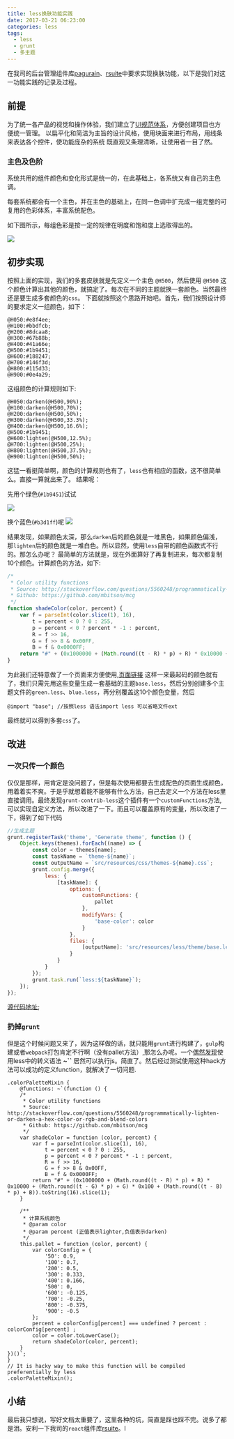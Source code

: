 ```yaml
---
title: less换肤功能实践
date: 2017-03-21 06:23:00
categories: less
tags:
  - less
  - grunt
  - 多主题
---
```


在我司的后台管理组件库[pagurain][pagurain]、[rsuite][rsuite]中要求实现换肤功能，以下是我们对这一功能实践的记录及过程。
## 前提

为了统一各产品的视觉和操作体验，我们建立了[UI规范体系][pagurain-ui]，方便创建项目也方便统一管理。
以扁平化和简洁为主旨的设计风格，使用块面来进行布局，用线条来表达各个控件，使功能庞杂的系统 既直观又条理清晰，让使用者一目了然。

### 主色及色阶
 
系统共用的组件颜色和变化形式是统一的，在此基础上，各系统又有自己的主色调。

每套系统都会有一个主色，并在主色的基础上，在同一色调中扩充成一组完整的可复用的色彩体系，丰富系统配色。

如下图所示，每组色彩是按一定的规律在明度和饱和度上选取得出的。

![](/uploads/14900858020010.jpg)

<!--more-->

## 初步实现
按照上面的实现，我们的多套皮肤就是先定义一个主色 `@H500`，然后使用 `@H500` 这个颜色计算出其他的颜色，就搞定了。每次在不同的主题就换一套颜色。当然最终还是要生成多套颜色的`css`。
下面就按照这个思路开始吧。首先，我们按照设计师的要求定义一组颜色，如下：
```less
@H050:#e8f4ee;
@H100:#bbdfcb;
@H200:#8dcaa8;
@H300:#67b88b;
@H400:#41a66e;
@H500:#1b9451;
@H600:#188247;
@H700:#146f3d;
@H800:#115d33;
@H900:#0e4a29;
```
这组颜色的计算规则如下:
```less
@H050:darken(@H500,90%);
@H100:darken(@H500,70%);
@H200:darken(@H500,50%);
@H300:darken(@H500,33.3%);
@H400:darken(@H500,16.6%);
@H500:#1b9451;
@H600:lighten(@H500,12.5%);
@H700:lighten(@H500,25%);
@H800:lighten(@H500,37.5%);
@H900:lighten(@H500,50%);
```
这猛一看挺简单啊，颜色的计算规则也有了，`less`也有相应的函数，这不很简单么。直接一算就出来了。
结果呢：

先用个绿色(`#1b9451`)试试

![](/uploads/14900876640259.jpg)

换个蓝色(`#b3d1ff`)呢
![](/uploads/14900876785104.jpg)

结果发现，如果颜色太深，那么`darken`后的颜色就是一堆黑色，如果颜色偏浅，那`lighten`后的颜色就是一堆白色。所以显然，使用`less`自带的颜色函数式不行的。那怎么办呢？
最简单的方法就是，现在外面算好了再复制进来，每次都复制10个颜色。计算颜色的方法，如下:
```javascript
/*
 * Color utility functions
 * Source: http://stackoverflow.com/questions/5560248/programmatically-lighten-or-darken-a-hex-color-or-rgb-and-blend-colors
 * Github: https://github.com/mbitson/mcg
 */
function shadeColor(color, percent) {
    var f = parseInt(color.slice(1), 16),
        t = percent < 0 ? 0 : 255,
        p = percent < 0 ? percent * -1 : percent,
        R = f >> 16,
        G = f >> 8 & 0x00FF,
        B = f & 0x0000FF;
    return "#" + (0x1000000 + (Math.round((t - R) * p) + R) * 0x10000 + (Math.round((t - G) * p) + G) * 0x100 + (Math.round((t - B) * p) + B)).toString(16).slice(1);
}
```
为此我们还特意做了一个页面来方便使用,[页面链接](http://pagurian.com/demo/dist/templates/theme-color.html)
这样一来最起码的颜色就有了，我们只需先用这些变量生成一套基础的主题`base.less`，然后分别创建多个主题文件的`green.less`、`blue.less`，再分别覆盖这10个颜色变量，然后
```less
@import "base"; //按照less 语法import less 可以省略文件ext
```
最终就可以得到多套`css`了。
## 改进
### 一次只传一个颜色
仅仅是那样，用肯定是没问题了，但是每次使用都要去生成配色的页面生成颜色，用着着实不爽。于是乎就想着能不能够有什么方法，自己去定义一个方法在less里直接调用。最终发现`grunt-contrib-less`这个插件有一个`customFunctions`方法,可以实现自定义方法，所以改进了一下。而且可以覆盖原有的变量，所以改进了一下，得到了如下代码
```javascript
//生成主题
grunt.registerTask('theme', 'Generate theme', function () {
    Object.keys(themes).forEach((name) => {
        const color = themes[name];
        const taskName = `theme-${name}`;
        const outputName = `src/resources/css/themes-${name}.css`;
        grunt.config.merge({
            less: {
                [taskName]: {
                    options: {
                        customFunctions: {
                            pallet
                        },
                        modifyVars: {
                            'base-color': color
                        }
                    },
                    files: {
                        [outputName]: 'src/resources/less/theme/base.less'
                    }
                }
            }
        });
        grunt.task.run(`less:${taskName}`);
    });
});
```
[源代码地址](https://github.com/hypers/pagurian/blob/dev/Gruntfile.js);

### 扔掉`grunt`
但是这个时候问题又来了，因为这样做的话，就只能用`grunt`进行构建了，`gulp`构建或者`webpack`打包肯定不行啊（没有pallet方法）,那怎么办呢。一个[偶然发现][ant-color-pallet]使用less中的转义语法 **~``** 居然可以执行js。简直了。然后经过测试使用这种hack方法可以成功的定义function，就解决了一切问题.
```less
.colorPaletteMixin {
    @functions: ~`(function () {
    /*
     * Color utility functions
     * Source: http://stackoverflow.com/questions/5560248/programmatically-lighten-or-darken-a-hex-color-or-rgb-and-blend-colors
     * Github: https://github.com/mbitson/mcg
     */
    var shadeColor = function (color, percent) {
        var f = parseInt(color.slice(1), 16),
            t = percent < 0 ? 0 : 255,
            p = percent < 0 ? percent * -1 : percent,
            R = f >> 16,
            G = f >> 8 & 0x00FF,
            B = f & 0x0000FF;
        return "#" + (0x1000000 + (Math.round((t - R) * p) + R) * 0x10000 + (Math.round((t - G) * p) + G) * 0x100 + (Math.round((t - B) * p) + B)).toString(16).slice(1);
    }

    /**
     * 计算系统颜色
     * @param color
     * @param percent (正值表示lighter,负值表示darken)
     */
    this.pallet = function (color, percent) {
        var colorConfig = {
            '50': 0.9,
            '100': 0.7,
            '200': 0.5,
            '300': 0.333,
            '400': 0.166,
            '500': 0,
            '600': -0.125,
            '700': -0.25,
            '800': -0.375,
            '900': -0.5
        };
        percent = colorConfig[percent] === undefined ? percent : colorConfig[percent] ;
        color = color.toLowerCase();
        return shadeColor(color, percent);
    }
})()`;
}
// It is hacky way to make this function will be compiled preferentially by less
.colorPaletteMixin();
```

## 小结
最后我只想说，写好文档太重要了，这里各种的坑，简直是踩也踩不完。说多了都是泪。安利一下我司的`react`组件库[rsuite](http://rsuite.github.io/)。l

[pagurain]:http://pagurain.com
[pagurain-ui]:http://pagurian.com/design/index.html
[rsuite]:http://rsuite.github.io
[ant-color-pallet]:https://github.com/ant-design/ant-design/blob/734beb84ffc3f0469fbae1566aa8450f966cb261/components/style/color/colorPalette.less
